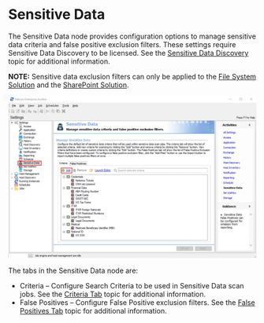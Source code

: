 # Sensitive Data

The Sensitive Data node provides configuration options to manage sensitive data criteria and false
positive exclusion filters. These settings require Sensitive Data Discovery to be licensed. See the
[Sensitive Data Discovery](../../../sensitivedatadiscovery/overview.md) topic for additional
information.

**NOTE:** Sensitive data exclusion filters can only be applied to the
[File System Solution](../../../solutions/filesystem/overview.md) and the
[SharePoint Solution](../../../solutions/sharepoint/overview.md).

![Sensitive Data settings](../../../../../../static/img/product_docs/accessanalyzer/install/application/upgrade/sensitivedata.webp)

The tabs in the Sensitive Data node are:

- Criteria – Configure Search Criteria to be used in Sensitive Data scan jobs. See the
  [Criteria Tab](criteria.md) topic for additional information.
- False Positives – Configure False Positive exclusion filters. See the
  [False Positives Tab](exclusions/overview.md) topic for additional information.
